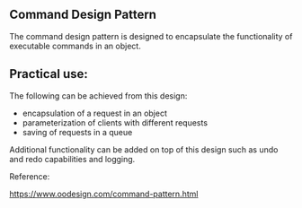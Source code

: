 ## Command Design Pattern ##
The command design pattern is designed to encapsulate the functionality of executable commands in an object.

## Practical use: ##
The following can be achieved from this design:

- encapsulation of a request in an object
- parameterization of clients with different requests
- saving of requests in a queue

Additional functionality can be added on top of this design such as undo and redo capabilities and logging.

Reference:

https://www.oodesign.com/command-pattern.html